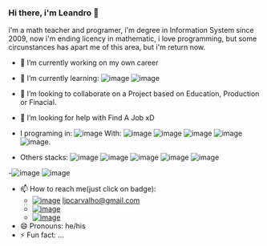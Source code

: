 ### Hi there, i'm Leandro 👋

i'm a math teacher and programer, i'm degree in Information System since 2009, now i'm ending licency in mathematic, i love programming, but some circunstances has apart me of this area, but i'm return now.

- 🔭 I’m currently working on my own career
- 🌱 I’m currently learning:
  ![image](https://img.shields.io/badge/Node%20js-339933?style=for-the-badge&logo=nodedotjs&logoColor=white)
  ![image](https://img.shields.io/badge/Vue%20js-35495E?style=for-the-badge&logo=vuedotjs&logoColor=4FC08D)
- 👯 I’m looking to collaborate on a Project based on Education, Production or Finacial.
- 🤔 I’m looking for help with Find A Job xD

- I programing in:
  ![image](https://img.shields.io/badge/JavaScript-323330?style=for-the-badge&logo=javascript&logoColor=F7DF1E)
  With:
  ![image](https://img.shields.io/badge/TypeScript-007ACC?style=for-the-badge&logo=typescript&logoColor=white)
  ![image](https://img.shields.io/badge/Redux-593D88?style=for-the-badge&logo=redux&logoColor=white)
  ![image](https://img.shields.io/badge/React-20232A?style=for-the-badge&logo=react&logoColor=61DAFB)
  ![image](https://img.shields.io/badge/Vite-B73BFE?style=for-the-badge&logo=vite&logoColor=FFD62E)
  ![image](https://img.shields.io/badge/Jest-C21325?style=for-the-badge&logo=jest&logoColor=white).

- Others stacks:
  ![image](https://img.shields.io/badge/HTML5-E34F26?style=for-the-badge&logo=html5&logoColor=white)
  ![image](https://img.shields.io/badge/CSS3-1572B6?style=for-the-badge&logo=css3&logoColor=white)
  ![image](https://img.shields.io/badge/Material%20UI-007FFF?style=for-the-badge&logo=mui&logoColor=white)
  ![image](https://img.shields.io/badge/styled--components-DB7093?style=for-the-badge&logo=styled-components&logoColor=white)
  ![image](https://img.shields.io/badge/PHP-777BB4?style=for-the-badge&logo=php&logoColor=white)


-![image](https://github-readme-stats.vercel.app/api?username=leandrojpcarvalho&show_icons=true&&include_all_commits=true&count_private=true&hide_border=true&title_color=00bfbf&icon_color=00bfbf%25text_color=c9d1d9&bg_color=0d1117)
![image](https://github-readme-stats.vercel.app/api/top-langs/?username=leandrojpcarvalho&layout=compact&hide_border=true&tilte_color&text_color=00bfbf&bg_color=0d1117)

- 📫 How to reach me(just click on badge):
  - [![image](https://img.shields.io/badge/Gmail-D14836?style=for-the-badge&logo=gmail&logoColor=white)](mailto:ljpcarvalho@gmail.com) ljpcarvalho@gmail.com
  - [![image](https://img.shields.io/badge/WhatsApp-25D366?style=for-the-badge&logo=whatsapp&logoColor=white)](https://wa.me/5583998639592)
  - [![image](https://img.shields.io/badge/LinkedIn-0077B5?style=for-the-badge&logo=linkedin&logoColor=white)](https://www.linkedin.com/in/leandrojpcarvalho/)
- 😄 Pronouns: he/his
- ⚡ Fun fact: ...
